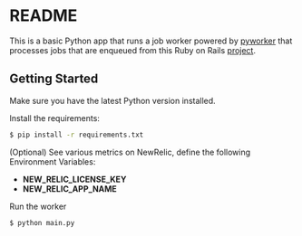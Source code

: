 # README

This is a basic Python app that runs a job worker powered by [pyworker](https://github.com/yusuf-musleh/pyworker) that processes jobs that are enqueued from this Ruby on Rails [project](https://github.com/yusuf-musleh/scientific-app).

## Getting Started

Make sure you have the latest Python version installed.

Install the requirements:

```sh
$ pip install -r requirements.txt
```

(Optional) See various metrics on NewRelic, define the following Environment Variables:

- **NEW_RELIC_LICENSE_KEY**
- **NEW_RELIC_APP_NAME**

Run the worker

```sh
$ python main.py
```